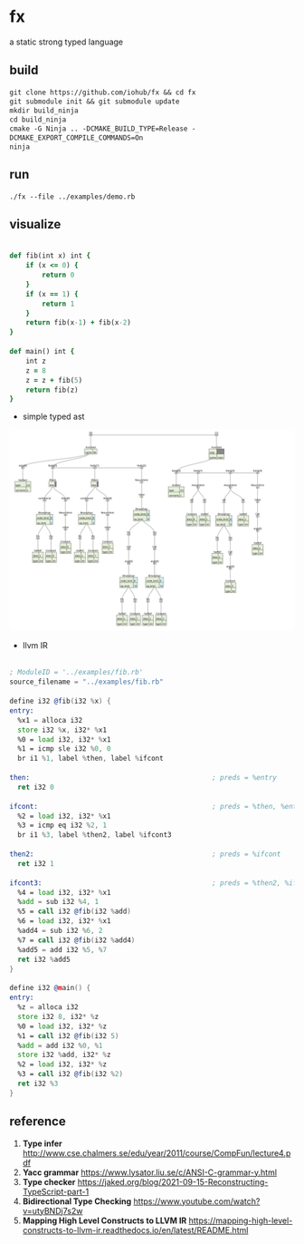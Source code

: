 # fx
a static strong typed language

## build
```shell
git clone https://github.com/iohub/fx && cd fx
git submodule init && git submodule update
mkdir build_ninja
cd build_ninja
cmake -G Ninja .. -DCMAKE_BUILD_TYPE=Release -DCMAKE_EXPORT_COMPILE_COMMANDS=On
ninja
```
## run
```shell
./fx --file ../examples/demo.rb
```

## visualize
```ruby

def fib(int x) int {
    if (x <= 0) {
        return 0
    }
    if (x == 1) {
        return 1
    }
    return fib(x-1) + fib(x-2)
}

def main() int {
    int z
    z = 8
    z = z + fib(5)
    return fib(z)
}
```

* simple typed ast
<img src="./imgs/fib.svg">

* llvm IR

```asm

; ModuleID = '../examples/fib.rb'
source_filename = "../examples/fib.rb"

define i32 @fib(i32 %x) {
entry:
  %x1 = alloca i32
  store i32 %x, i32* %x1
  %0 = load i32, i32* %x1
  %1 = icmp sle i32 %0, 0
  br i1 %1, label %then, label %ifcont

then:                                             ; preds = %entry
  ret i32 0

ifcont:                                           ; preds = %then, %entry
  %2 = load i32, i32* %x1
  %3 = icmp eq i32 %2, 1
  br i1 %3, label %then2, label %ifcont3

then2:                                            ; preds = %ifcont
  ret i32 1

ifcont3:                                          ; preds = %then2, %ifcont
  %4 = load i32, i32* %x1
  %add = sub i32 %4, 1
  %5 = call i32 @fib(i32 %add)
  %6 = load i32, i32* %x1
  %add4 = sub i32 %6, 2
  %7 = call i32 @fib(i32 %add4)
  %add5 = add i32 %5, %7
  ret i32 %add5
}

define i32 @main() {
entry:
  %z = alloca i32
  store i32 8, i32* %z
  %0 = load i32, i32* %z
  %1 = call i32 @fib(i32 5)
  %add = add i32 %0, %1
  store i32 %add, i32* %z
  %2 = load i32, i32* %z
  %3 = call i32 @fib(i32 %2)
  ret i32 %3
}
```

## reference

1. **Type infer**
http://www.cse.chalmers.se/edu/year/2011/course/CompFun/lecture4.pdf
2. **Yacc grammar**
https://www.lysator.liu.se/c/ANSI-C-grammar-y.html
3. **Type checker** https://jaked.org/blog/2021-09-15-Reconstructing-TypeScript-part-1
4. **Bidirectional Type Checking** https://www.youtube.com/watch?v=utyBNDj7s2w
5. **Mapping High Level Constructs to LLVM IR** https://mapping-high-level-constructs-to-llvm-ir.readthedocs.io/en/latest/README.html
